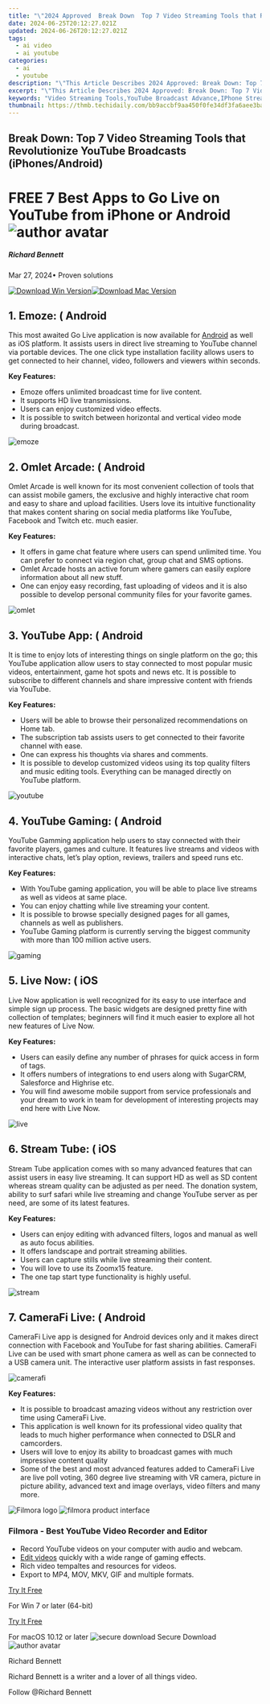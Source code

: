 ```yaml
---
title: "\"2024 Approved  Break Down  Top 7 Video Streaming Tools that Revolutionize YouTube Broadcasts (iPhones/Android)\""
date: 2024-06-25T20:12:27.021Z
updated: 2024-06-26T20:12:27.021Z
tags:
  - ai video
  - ai youtube
categories:
  - ai
  - youtube
description: "\"This Article Describes 2024 Approved: Break Down: Top 7 Video Streaming Tools that Revolutionize YouTube Broadcasts (iPhones/Android)\""
excerpt: "\"This Article Describes 2024 Approved: Break Down: Top 7 Video Streaming Tools that Revolutionize YouTube Broadcasts (iPhones/Android)\""
keywords: "Video Streaming Tools,YouTube Broadcast Advance,IPhone Streaming Apps,Android Media Services,Revolutionize Video Playback,Top Broadcast Platforms,Mobile Video Streamers"
thumbnail: https://thmb.techidaily.com/bb9accbf9aa450f0fe34df3fa6aee3bab970d5d0da3d5945b94c06b1e59faa56.jpg
---
```


## Break Down: Top 7 Video Streaming Tools that Revolutionize YouTube Broadcasts (iPhones/Android)

# FREE 7 Best Apps to Go Live on YouTube from iPhone or Android ![author avatar](https://images.wondershare.com/filmora/article-images/richard-bennett.jpg)

##### Richard Bennett

 Mar 27, 2024• Proven solutions

[![Download Win Version](https://images.wondershare.com/filmora/guide/download-btn-win.jpg)](https://tools.techidaily.com/wondershare/filmora/download/)[![Download Mac Version](https://images.wondershare.com/filmora/guide/download-btn-mac.jpg)](https://tools.techidaily.com/wondershare/filmora/download/)

## 1\. Emoze: ( Android

This most awaited Go Live application is now available for [Android](https://play.google.com/store/apps/details?id=com.tilda.youtube&hl=zh%5FCN) as well as iOS platform. It assists users in direct live streaming to YouTube channel via portable devices. The one click type installation facility allows users to get connected to heir channel, video, followers and viewers within seconds.

**Key Features:**

* Emoze offers unlimited broadcast time for live content.
* It supports HD live transmissions.
* Users can enjoy customized video effects.
* It is possible to switch between horizontal and vertical video mode during broadcast.

![emoze](https://images.wondershare.com/filmora/article-images/emoze.jpg)

## 2\. Omlet Arcade: ( Android

Omlet Arcade is well known for its most convenient collection of tools that can assist mobile gamers, the exclusive and highly interactive chat room and easy to share and upload facilities. Users love its intuitive functionality that makes content sharing on social media platforms like YouTube, Facebook and Twitch etc. much easier.

**Key Features:**

* It offers in game chat feature where users can spend unlimited time. You can prefer to connect via region chat, group chat and SMS options.
* Omlet Arcade hosts an active forum where gamers can easily explore information about all new stuff.
* One can enjoy easy recording, fast uploading of videos and it is also possible to develop personal community files for your favorite games.

![omlet](https://images.wondershare.com/filmora/article-images/omlet.jpg)

## 3\. YouTube App: ( Android

It is time to enjoy lots of interesting things on single platform on the go; this YouTube application allow users to stay connected to most popular music videos, entertainment, game hot spots and news etc. It is possible to subscribe to different channels and share impressive content with friends via YouTube.

**Key Features:**

* Users will be able to browse their personalized recommendations on Home tab.
* The subscription tab assists users to get connected to their favorite channel with ease.
* One can express his thoughts via shares and comments.
* It is possible to develop customized videos using its top quality filters and music editing tools. Everything can be managed directly on YouTube platform.

![youtube](https://images.wondershare.com/filmora/article-images/youtube.jpg)

## 4\. YouTube Gaming: ( Android

YouTube Gamming application help users to stay connected with their favorite players, games and culture. It features live streams and videos with interactive chats, let’s play option, reviews, trailers and speed runs etc.

**Key Features:**

* With YouTube gaming application, you will be able to place live streams as well as videos at same place.
* You can enjoy chatting while live streaming your content.
* It is possible to browse specially designed pages for all games, channels as well as publishers.
* YouTube Gaming platform is currently serving the biggest community with more than 100 million active users.

![gaming](https://images.wondershare.com/filmora/article-images/gaming.jpg)

## 5\. Live Now: ( iOS

Live Now application is well recognized for its easy to use interface and simple sign up process. The basic widgets are designed pretty fine with collection of templates; beginners will find it much easier to explore all hot new features of Live Now.

**Key Features:**

* Users can easily define any number of phrases for quick access in form of tags.
* It offers numbers of integrations to end users along with SugarCRM, Salesforce and Highrise etc.
* You will find awesome mobile support from service professionals and your dream to work in team for development of interesting projects may end here with Live Now.

![live](https://images.wondershare.com/filmora/article-images/live.jpg)

## 6\. Stream Tube: ( iOS

Stream Tube application comes with so many advanced features that can assist users in easy live streaming. It can support HD as well as SD content whereas stream quality can be adjusted as per need. The donation system, ability to surf safari while live streaming and change YouTube server as per need, are some of its latest features.

**Key Features:**

* Users can enjoy editing with advanced filters, logos and manual as well as auto focus abilities.
* It offers landscape and portrait streaming abilities.
* Users can capture stills while live streaming their content.
* You will love to use its Zoomx15 feature.
* The one tap start type functionality is highly useful.

![stream](https://images.wondershare.com/filmora/article-images/stream.jpg)

## 7\. CameraFi Live: ( Android

CameraFi Live app is designed for Android devices only and it makes direct connection with Facebook and YouTube for fast sharing abilities. CameraFi Live can be used with smart phone camera as well as can be connected to a USB camera unit. The interactive user platform assists in fast responses.

![camerafi](https://images.wondershare.com/filmora/article-images/camerafi.jpg)

**Key Features:**

* It is possible to broadcast amazing videos without any restriction over time using CameraFi Live.
* This application is well known for its professional video quality that leads to much higher performance when connected to DSLR and camcorders.
* Users will love to enjoy its ability to broadcast games with much impressive content quality
* Some of the best and most advanced features added to CameraFi Live are live poll voting, 360 degree live streaming with VR camera, picture in picture ability, advanced text and image overlays, video filters and many more.

![Filmora logo](https://images.wondershare.com/filmora/logo_icon/wondershare-filmora-logo-horizontal.png) ![filmora product interface](https://images.wondershare.com/filmora/images/common/filmora-product-banner.png)

### Filmora - Best YouTube Video Recorder and Editor

* Record YouTube videos on your computer with audio and webcam.
* [Edit videos](https://tools.techidaily.com/wondershare/filmora/download/) quickly with a wide range of gaming effects.
* Rich video tempaltes and resources for videos.
* Export to MP4, MOV, MKV, GIF and multiple formats.

[Try It Free](https://tools.techidaily.com/wondershare/filmora/download/)

For Win 7 or later (64-bit)

[Try It Free](https://tools.techidaily.com/wondershare/filmora/download/)

For macOS 10.12 or later ![secure download](https://static.wondershare.com/images-filmora/images/common/securety.svg) Secure Download ![author avatar](https://images.wondershare.com/filmora/article-images/richard-bennett.jpg)

Richard Bennett

Richard Bennett is a writer and a lover of all things video.

Follow @Richard Bennett


<ins class="adsbygoogle"
     style="display:block"
     data-ad-format="autorelaxed"
     data-ad-client="ca-pub-7571918770474297"
     data-ad-slot="1223367746"></ins>



<ins class="adsbygoogle"
     style="display:block"
     data-ad-client="ca-pub-7571918770474297"
     data-ad-slot="8358498916"
     data-ad-format="auto"
     data-full-width-responsive="true"></ins>


